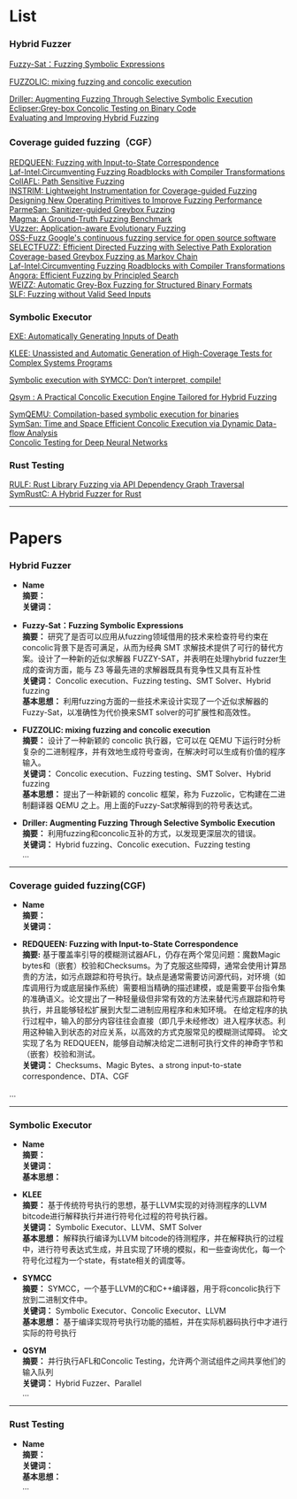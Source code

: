 
# List

### Hybrid Fuzzer
<!-- 已阅读-->
[Fuzzy-Sat：Fuzzing Symbolic Expressions](https://arxiv.org/pdf/2102.06580.pdf)<br> 
<!-- 已阅读-->
[FUZZOLIC: mixing fuzzing and concolic execution](https://www.researchgate.net/publication/352346470_FUZZOLIC_mixing_fuzzing_and_concolic_execution)<br>
<!-- 已阅读-->
[Driller: Augmenting Fuzzing Through Selective Symbolic Execution](https://sites.cs.ucsb.edu/~vigna/publications/2016_NDSS_Driller.pdf)<br>
[Eclipser:Grey-box Concolic Testing on Binary Code](https://softsec.kaist.ac.kr/~sangkilc/papers/choi-icse2019.pdf)<br>
[Evaluating and Improving Hybrid Fuzzing](https://shadowmydx.github.io/papers/icse23main-p966.pdf)<br>


### Coverage guided fuzzing（CGF）
<!-- 已阅读-->
[REDQUEEN: Fuzzing with Input-to-State Correspondence](https://wcventure.github.io/FuzzingPaper/Paper/NDSS19_REDQUEEN.pdf)<br>
[Laf-Intel:Circumventing Fuzzing Roadblocks with Compiler Transformations](https://lafintel.wordpress.com/)<br>
[CollAFL: Path Sensitive Fuzzing](https://ieeexplore.ieee.org/stamp/stamp.jsp?tp=&arnumber=8418631)<br>
[INSTRIM: Lightweight Instrumentation for Coverage-guided Fuzzing](https://wcventure.github.io/FuzzingPaper/Paper/NDSS18_INSTRIM.pdf)<br>
[Designing New Operating Primitives to Improve Fuzzing Performance](https://cosmoss-jigu.github.io/pages/pubs/fuzzing-xu-ccs17.pdf)<br>
[ParmeSan: Sanitizer-guided Greybox Fuzzing](https://www.usenix.org/system/files/sec20-osterlund.pdf)<br>
[Magma: A Ground-Truth Fuzzing Benchmark](https://arxiv.org/pdf/2009.01120.pdf)<br>
[VUzzer: Application-aware Evolutionary Fuzzing](https://download.vusec.net/papers/vuzzer_ndss17.pdf)<br>
[OSS-Fuzz Google's continuous fuzzing service for open source software](https://www.usenix.org/sites/default/files/conference/protected-files/usenixsecurity17_slides_serebryany.pdf)<br>
[SELECTFUZZ: Efficient Directed Fuzzing with Selective Path Exploration](https://www.cse.cuhk.edu.hk/~wei/papers/sp23_selectfuzz.pdf)<br>
[Coverage-based Greybox Fuzzing as Markov Chain](https://mboehme.github.io/paper/TSE18.pdf)<br>
[Laf-Intel:Circumventing Fuzzing Roadblocks with Compiler Transformations](https://lafintel.wordpress.com/2016/08/15/circumventing-fuzzing-roadblocks-with-compiler-transformations/)<br>
[Angora: Efficient Fuzzing by Principled Search](https://www.semanticscholar.org/reader/cc5cc6557af031ee405875ee6a91663e1c129610)<br>
[WEIZZ: Automatic Grey-Box Fuzzing for Structured Binary Formats](https://arxiv.org/pdf/1911.00621.pdf)<br>
[SLF: Fuzzing without Valid Seed Inputs](https://youwei1988.github.io/papers/ICSE2019.pdf)<br>
### Symbolic Executor
[EXE: Automatically Generating Inputs of Death]()<br>
<!-- 已阅读-->
[KLEE: Unassisted and Automatic Generation of High-Coverage Tests for Complex Systems Programs](https://www.usenix.org/legacy/event/osdi08/tech/full_papers/cadar/cadar.pdf)<br>
<!-- 已阅读-->
[Symbolic execution with SYMCC: Don’t interpret, compile!](https://www.usenix.org/system/files/sec20-poeplau.pdf)<br>
<!-- 已阅读-->
[Qsym : A Practical Concolic Execution Engine Tailored for Hybrid Fuzzing](https://www.usenix.org/system/files/conference/usenixsecurity18/sec18-yun.pdf)<br>

[SymQEMU: Compilation-based symbolic execution for binaries](https://www.s3.eurecom.fr/docs/ndss21_symqemu.pdf)<br>
[SymSan: Time and Space Efficient Concolic Execution via Dynamic Data-flow Analysis](https://www.usenix.org/system/files/sec22-chen-ju.pdf)<br>
[Concolic Testing for Deep Neural Networks](https://www.kroening.com/papers/ase2018.pdf)<br>

### Rust Testing
[RULF: Rust Library Fuzzing via API Dependency Graph Traversal](https://arxiv.org/pdf/2104.12064.pdf) <br>
[SymRustC: A Hybrid Fuzzer for Rust](https://dl.acm.org/doi/epdf/10.1145/3597926.3604927)<br>


---

# Papers
### Hybrid Fuzzer
- **Name**   <br>
**摘要：**   <br>
**关键词：**  <br>

- **Fuzzy-Sat：Fuzzing Symbolic Expressions**<br>
**摘要：** 研究了是否可以应用从fuzzing领域借用的技术来检查符号约束在concolic背景下是否可满足，从而为经典 SMT 求解技术提供了可行的替代方案。设计了一种新的近似求解器 FUZZY-SAT，并表明在处理hybrid fuzzer生成的查询方面，能与 Z3 等最先进的求解器既具有竞争性又具有互补性<br>
**关键词：** Concolic execution、Fuzzing testing、SMT Solver、Hybrid fuzzing<br>
**基本思想：** 利用fuzzing方面的一些技术来设计实现了一个近似求解器的Fuzzy-Sat，以准确性为代价换来SMT solver的可扩展性和高效性。<br>


- **FUZZOLIC: mixing fuzzing and concolic execution**   <br>
**摘要：**   设计了一种新颖的 concolic 执行器，它可以在 QEMU 下运行时分析复杂的二进制程序，并有效地生成符号查询，在解决时可以生成有价值的程序输入。<br>
**关键词：**  Concolic execution、Fuzzing testing、SMT Solver、Hybrid fuzzing<br>
**基本思想：** 提出了一种新颖的 concolic 框架，称为 Fuzzolic，它构建在二进制翻译器 QEMU 之上。用上面的Fuzzy-Sat求解得到的符号表达式。<br>


- **Driller: Augmenting Fuzzing Through Selective Symbolic Execution**   <br>
**摘要：**   利用fuzzing和concolic互补的方式，以发现更深层次的错误。<br>
**关键词：**  Hybrid fuzzing、Concolic execution、Fuzzing testing<br>
...

***
### Coverage guided fuzzing(CGF)
- **Name**<br>
**摘要：** <br>
**关键词：** <br>

- **REDQUEEN: Fuzzing with Input-to-State Correspondence**  <br>
  **摘要:** 基于覆盖率引导的模糊测试器AFL，仍存在两个常见问题：魔数Magic bytes和（嵌套）校验和Checksums。为了克服这些障碍，通常会使用计算昂贵的方法，如污点跟踪和符号执行。缺点是通常需要访问源代码，对环境（如库调用行为或底层操作系统）需要相当精确的描述建模，或是需要平台指令集的准确语义。论文提出了一种轻量级但非常有效的方法来替代污点跟踪和符号执行，并且能够轻松扩展到大型二进制应用程序和未知环境。
  在给定程序的执行过程中，输入的部分内容往往会直接（即几乎未经修改）进入程序状态。利用这种输入到状态的对应关系，以高效的方式克服常见的模糊测试障碍。 论文实现了名为 REDQUEEN，能够自动解决给定二进制可执行文件的神奇字节和（嵌套）校验和测试。<br>
  **关键词：** Checksums、Magic Bytes、a strong input-to-state correspondence、DTA、CGF   <br>



...


***
### Symbolic Executor
- **Name**<br>
**摘要：**<br>
**关键词：**<br>
**基本思想：** <br>

- **KLEE**<br>
**摘要：** 基于传统符号执行的思想，基于LLVM实现的对待测程序的LLVM bitcode进行解释执行并进行符号化过程的符号执行器。<br>
**关键词：** Symbolic Executor、LLVM、SMT Solver<br>
**基本思想：** 解释执行编译为LLVM bitcode的待测程序，并在解释执行的过程中，进行符号表达式生成，并且实现了环境的模拟，和一些查询优化，每一个符号化过程为一个state，有state相关的调度等。<br>

- **SYMCC**<br>
**摘要：** SYMCC，一个基于LLVM的C和C++编译器，用于将concolic执行下放到二进制文件中。<br>
**关键词：** Symbolic Executor、Concolic Executor、LLVM<br>
**基本思想：** 基于编译实现符号执行功能的插桩，并在实际机器码执行中才进行实际的符号执行<br>

- **QSYM** <br>
**摘要：** 并行执行AFL和Concolic Testing，允许两个测试组件之间共享他们的输入队列 <br>
**关键词：** Hybrid Fuzzer、Parallel<br>
...

***
### Rust Testing
- **Name**<br>
**摘要：**<br>
**关键词：**<br>
**基本思想：** <br>
...
  